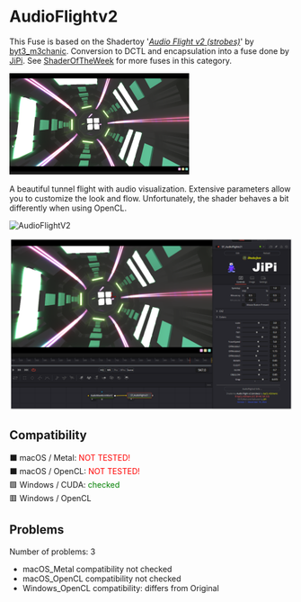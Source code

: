 # AudioFlightv2

This Fuse is based on the Shadertoy '_[Audio Flight v2 (strobes)](https://www.shadertoy.com/view/7tfyRl)_' by [byt3_m3chanic](https://www.shadertoy.com/user/byt3_m3chanic). Conversion to DCTL and encapsulation into a fuse done by [JiPi](../../Site/Profiles/JiPi.md). See [ShaderOfTheWeek](README.md) for more fuses in this category.

[![AudioFlightv2 Thumbnail](AudioFlightv2.png)](https://www.shadertoy.com/view/7tfyRl "View on Shadertoy.com")



<!-- +++ DO NOT REMOVE THIS COMMENT +++ DO NOT ADD OR EDIT ANY TEXT BEFORE THIS LINE +++ IT WOULD BE A REALLY BAD IDEA +++ -->

A beautiful tunnel flight with audio visualization. Extensive parameters allow you to customize the look and flow. Unfortunately, the shader behaves a bit differently when using OpenCL.

![AudioFlightV2](https://user-images.githubusercontent.com/78935215/208448587-a6e76de5-87cc-4f92-9472-51f5ca98a11f.gif)

[![Thumbnail](AudioFlightv2_screenshot.png)](https://www.shadertoy.com/view/dd2XDd "View on Shadertoy.com")

<!-- +++ DO NOT REMOVE THIS COMMENT +++ DO NOT EDIT ANY TEXT THAT COMES AFTER THIS LINE +++ TRUST ME: JUST DON'T DO IT +++ -->

## Compatibility

⬛ macOS / Metal: <span style="color:red; ">NOT TESTED!</span><br />
⬛ macOS / OpenCL: <span style="color:red; ">NOT TESTED!</span><br />
🟩 Windows / CUDA: <span style="color:green; ">checked</span><br />
🟥 Windows / OpenCL<br />


## Problems

Number of problems: 3

- macOS_Metal compatibility not checked
- macOS_OpenCL compatibility not checked
- Windows_OpenCL compatibility: differs from Original



